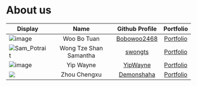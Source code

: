 # About us

Display | Name | Github Profile | Portfolio
--------|:----:|:--------------:|:---------:
![image](https://user-images.githubusercontent.com/62021897/140710285-5c0a50ae-40b5-485c-a97b-d310cead7151.png) | Woo Bo Tuan | [Bobowoo2468](https://github.com/Bobowoo2468) | [Portfolio](team/bobowoo2468.md)
![Sam_Potrait](https://user-images.githubusercontent.com/62021897/140722740-fcad3644-2516-452c-aff0-dad4e41af303.jpg) | Wong Tze Shan Samantha | [swongts](https://github.com/swongts) | [Portfolio](team/swongts.md)
![image](https://user-images.githubusercontent.com/79963329/140712676-0fa1f0ec-8fb9-43b4-b2e0-59ab7e31e678.jpg)| Yip Wayne | [YipWayne](https://github.com/YipWayne) | [Portfolio](team/YipWayne.md)
![](https://via.placeholder.com/100.png?text=Photo) | Zhou Chengxu | [Demonshaha](https://github.com/Demonshaha) | [Portfolio](team/Demonshaha.md)




